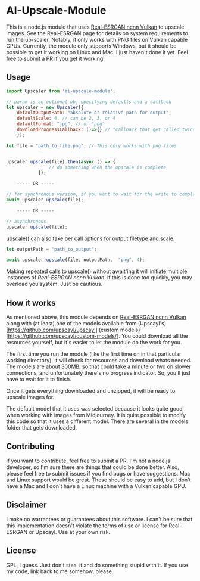 # AI-Upscale-Module
This is a node.js module that uses [Real-ESRGAN ncnn Vulkan](https://github.com/xinntao/Real-ESRGAN-ncnn-vulkan) to upscale images. See the Real-ESRGAN page for details on system requirements to run the up-scaler. Notably, it only works with PNG files on Vulkan capable GPUs. Currently, the module only supports Windows, but it should be possible to get it working on Linux and Mac. I just haven't done it yet. Feel free to submit a PR if you get it working.

## Usage
```javascript
import Upscaler from 'ai-upscale-module';

// param is an optional obj specifying defaults and a callback
let upscaler = new Upscaler({
    defaultOutputPath: "absolute or relative path for output",
    defaultScale: 4, // can be 2, 3, or 4
    defaultFormat: "jpg", // or "png"
    downloadProgressCallback: ()=>{} // "callback that get called twice per second while a download is in progress"
    });

let file = "path_to_file.png"; // This only works with png files


upscaler.upscale(file).then(async () => {
                // do something when the upscale is complete
            });

    ----- OR -----

// for synchronous version, if you want to wait for the write to complete or error
await upscaler.upscale(file);

    ----- OR -----

// asynchronous
upscaler.upscale(file);
```

upscale() can also take per call options for output filetype and scale.

```javascript
let outputPath = "path_to_output";

await upscaler.upscale(file, outputPath,  "png", 4);
```

Making repeated calls to upscale() without await'ing it will initiate multiple instances of _Real-ESRGAN ncnn Vulkan_. If this is done too quickly, you may overload you system. Just be cautious. 


## How it works
As mentioned above, this module depends on [Real-ESRGAN ncnn Vulkan](https://github.com/xinntao/Real-ESRGAN-ncnn-vulkan) along with (at least) one of the models available from (Upscayl's)[https://github.com/upscayl/upscayl] (custom models)[https://github.com/upscayl/custom-models/]. You could download all the resources yourself, but it's easier to let the module do the work for you. 

The first time you run the module (like the first time on in that particular working directory), it will check for resources and download whats needed. The models are about 300MB, so that could take a minute or two on slower connections, and unfortunately there's no progress indicator. So, you'll just have to wait for it to finish.

Once it gets everything downloaded and unzipped, it will be ready to upscale images for. 

The default model that it uses was selected because it looks quite good when working with images from Midjourney. It is quite possible to modify this code so that it uses a different model. There are several in the models folder that gets downloaded. 

## Contributing
If you want to contribute, feel free to submit a PR. I'm not a node.js developer, so I'm sure there are things that could be done better. Also, please feel free to submit issues if you find bugs or have suggestions. Mac and Linux support would be great. These should be easy to add, but I don't have a Mac and I don't have a Linux machine with a Vulkan capable GPU. 

## Disclaimer
I make no warrantees or guarantees about this software. I can't be sure that this implementation doesn't violate the terms of use or license for Real-ESRGAN or Upscayl. Use at your own risk.

## License
GPL, I guess. Just don't steal it and do something stupid with it. If you use my code, link back to me somehow, please.